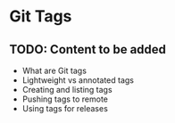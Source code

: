 # Git Tags

## TODO: Content to be added
- What are Git tags
- Lightweight vs annotated tags
- Creating and listing tags
- Pushing tags to remote
- Using tags for releases
